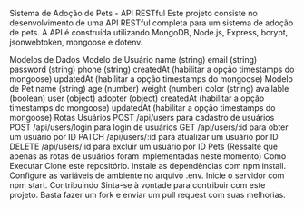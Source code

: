 Sistema de Adoção de Pets - API RESTful
Este projeto consiste no desenvolvimento de uma API RESTful completa para um sistema de adoção de pets. A API é construída utilizando MongoDB, Node.js, Express, bcrypt, jsonwebtoken, mongoose e dotenv.

Modelos de Dados
Modelo de Usuário
name (string)
email (string)
password (string)
phone (string)
createdAt (habilitar a opção timestamps do mongoose)
updatedAt (habilitar a opção timestamps do mongoose)
Modelo de Pet
name (string)
age (number)
weight (number)
color (string)
available (boolean)
user (object)
adopter (object)
createdAt (habilitar a opção timestamps do mongoose)
updatedAt (habilitar a opção timestamps do mongoose)
Rotas
Usuários
POST /api/users para cadastro de usuários
POST /api/users/login para login de usuários
GET /api/users/:id para obter um usuário por ID
PATCH /api/users/:id para atualizar um usuário por ID
DELETE /api/users/:id para excluir um usuário por ID
Pets
(Ressalte que apenas as rotas de usuários foram implementadas neste momento)
Como Executar
Clone este repositório.
Instale as dependências com npm install.
Configure as variáveis de ambiente no arquivo .env.
Inicie o servidor com npm start.
Contribuindo
Sinta-se à vontade para contribuir com este projeto. Basta fazer um fork e enviar um pull request com suas melhorias.
